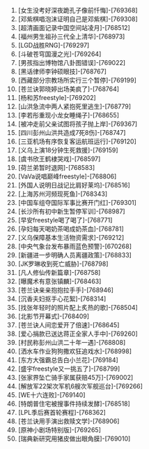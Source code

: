 
1. [女生没考好深夜跪孔子像前忏悔]-[769368]
1. [邓紫棋唱泡沫证明自己是邓紫棋]-[769308]
1. [超清画面记录中国空间站凌月]-[768512]
1. [福州男生祖孙三代全上清华]-[768973]
1. [LGD战胜RNG]-[769297]
1. [斗破苍穹国漫之光]-[769264]
1. [男孩指出博物馆八卦图错误]-[769022]
1. [黑话律师李钟硕眼技]-[768767]
1. [西藏部分宗教场所实行三个暂停]-[769199]
1. [苍兰诀郭晓婷出场美疯了]-[768764]
1. [杨和苏freestyle]-[769202]
1. [山洪急流中两人紧抱死里逃生]-[768779]
1. [李若彤重现小龙女睡绳子]-[768655]
1. [被冲走前父亲试图将孩子抛上岸]-[769367]
1. [四川彭州山洪共造成7死8伤]-[768747]
1. [三亚机场有序恢复客运航班运行]-[769120]
1. [义乌上演18分钟生死救援]-[769159]
1. [虞书欣王鹤棣哭戏]-[768597]
1. [荷兰弟暂时退网]-[768583]
1. [VaVa说唱巅峰freestyle]-[768806]
1. [外国人说明日战记比肩好莱坞]-[768516]
1. [上海苏州河频现死鱼]-[768343]
1. [中国车组夺国际军事比赛开门红]-[769301]
1. [长沙所有初中新生暂停军训]-[768987]
1. [早安freestyle喝了喝了]-[768771]
1. [孕妇每天喝奶茶喝成奶茶血]-[768781]
1. [义乌保障基本生活物资需求]-[769212]
1. [中央气象台发布暴雨蓝色预警]-[670268]
1. [新疆进一步明确人员离疆政策]-[768833]
1. [JK罗琳收到死亡威胁]-[768798]
1. [凡人修仙传新篇章]-[768758]
1. [曝魔术有意张镇麟]-[768463]
1. [苍兰诀亲亲抱抱拉手手]-[768946]
1. [沉香夫妇抠手心花絮]-[768314]
1. [找张年轻时的照片配上炙热的歌]-[768504]
1. [北影节开幕式]-[768409]
1. [苍兰诀人间恋爱开了倍速]-[768645]
1. [爱心捐款已送达蒋正全家人手中]-[769260]
1. [村民称彭州山洪二十年一遇]-[768808]
1. [洒水车作业狗狗撒欢狂追戏水]-[768998]
1. [东方大强霸总告白小兰花]-[769184]
1. [盛宇freestyle又一挑五了]-[768799]
1. [张家界坠亡骑手家属获赔45万]-[769002]
1. [解放军22架次军机6艘次军舰巡台]-[769266]
1. [WE十六连败]-[769140]
1. [特朗普住宅被搜事件持续发酵]-[768518]
1. [LPL季后赛首轮赛程]-[768362]
1. [苍兰诀用手演出救赎文学]-[768906]
1. [原神小剧场特别版]-[769265]
1. [瑞典新研究用猪皮做出眼角膜]-[769010]